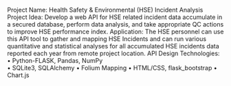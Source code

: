 Project Name: 
Health Safety & Environmental (HSE) Incident Analysis 
Project Idea: 
Develop a web API for HSE related incident data accumulate in a secured database, perform data analysis, and take appropriate QC actions to improve HSE performance index.
Application: 
The HSE personnel can use this API tool to gather and mapping HSE Incidents and can run various quantitative and statistical analyses for all accumulated HSE incidents data reported each year from remote project location.
API Design Technologies:
•	Python-FLASK, Pandas, NumPy 				
•	SQLite3, SQLAlchemy
•	Folium Mapping
•	HTML/CSS, flask_bootstrap
•	Chart.js
